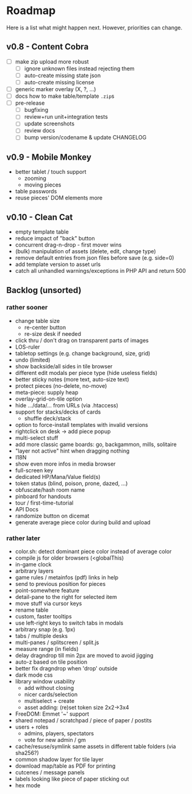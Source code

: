 # Roadmap

Here is a list what might happen next. However, priorities can change.

## v0.8 - Content Cobra

* [ ] make zip upload more robust
  * [ ] ignore unknown files instead rejecting them
  * [ ] auto-create missing state json
  * [ ] auto-create missing license
* [ ] generic marker overlay (X, ?, ...)
* [ ] docs how to make table/template `.zip`s
* [ ] pre-release
  * [ ] bugfixing
  * [ ] review+run unit+integration tests
  * [ ] update screenshots
  * [ ] review docs
  * [ ] bump version/codename & update CHANGELOG

## v0.9 - Mobile Monkey

* better tablet / touch support
  * zooming
  * moving pieces
* table passwords
* reuse pieces' DOM elements more

## v0.10 - Clean Cat

* empty template table
* reduce impact of "back" button
* concurrent drag-n-drop - first mover wins
* (bulk) manipulation of assets (delete, edit, change type)
* remove default entries from json files before save (e.g. side=0)
* add template version to asset urls
* catch all unhandled warnings/exceptions in PHP API and return 500

## Backlog (unsorted)

### rather sooner

* change table size
  * re-center button
  * re-size desk if needed
* click thru / don't drag on transparent parts of images
* LOS-ruler
* tabletop settings (e.g. change background, size, grid)
* undo (limited)
* show backside/all sides in tile browser
* different edit modals per piece type (hide useless fields)
* better sticky notes (more text, auto-size text)
* protect pieces (no-delete, no-move)
* meta-piece: supply heap
* overlay-grid-on-tile option
* hide .../data/... from URLs (via .htaccess)
* support for stacks/decks of cards
  * shuffle deck/stack
* option to force-install templates with invalid versions
* rightclick on desk -> add piece popup
* multi-select stuff
* add more classic game boards: go, backgammon, mills, solitaire
* "layer not active" hint when dragging nothing
* I18N
* show even more infos in media browser
* full-screen key
* dedicated HP/Mana/Value field(s)
* token status (blind, poison, prone, dazed, ...)
* obfuscate/hash room name
* pinboard for handouts
* tour / first-time-tutorial
* API Docs
* randomize button on dicemat
* generate average piece color during build and upload

### rather later

* color.sh: detect dominant piece color instead of average color
* compile js for older browsers (<globalThis)
* in-game clock
* arbitrary layers
* game rules / metainfos (pdf) links in help
* send to previous position for pieces
* point-somewhere feature
* detail-pane to the right for selected item
* move stuff via cursor keys
* rename table
* custom, faster tooltips
* use left-right keys to switch tabs in modals
* arbitrary snap (e.g. 1px)
* tabs / multiple desks
* multi-panes / splitscreen / split.js
* measure range (in fields)
* delay dragndrop till min 2px are moved to avoid jigging
* auto-z based on tile position
* better fix dragndrop when 'drop' outside
* dark mode css
* library window usability
  * add without closing
  * nicer cards/selection
  * multiselect + create
  * asset adding: (re)set token size 2x2->3x4
* FreeDOM: Emmet '~' support
* shared notepad / scratchpad / piece of paper / postits
* users + roles
  * admins, players, spectators
  * vote for new admin / gm
* cache/resuse/symlink same assets in different table folders (via sha256?)
* common shadow layer for tile layer
* download map/table as PDF for printing
* cutcenes / message panels
* labels looking like piece of paper sticking out
* hex mode
